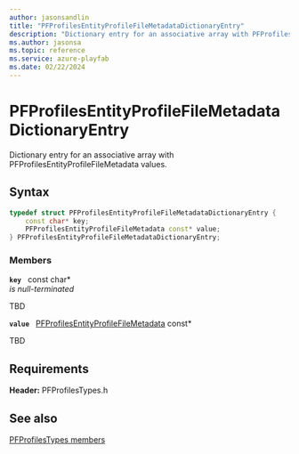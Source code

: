 ```yaml
---
author: jasonsandlin
title: "PFProfilesEntityProfileFileMetadataDictionaryEntry"
description: "Dictionary entry for an associative array with PFProfilesEntityProfileFileMetadata values."
ms.author: jasonsa
ms.topic: reference
ms.service: azure-playfab
ms.date: 02/22/2024
---
```


# PFProfilesEntityProfileFileMetadataDictionaryEntry  

Dictionary entry for an associative array with PFProfilesEntityProfileFileMetadata values.  

## Syntax  
  
```cpp
typedef struct PFProfilesEntityProfileFileMetadataDictionaryEntry {  
    const char* key;  
    PFProfilesEntityProfileFileMetadata const* value;  
} PFProfilesEntityProfileFileMetadataDictionaryEntry;  
```
  
### Members  
  
**`key`** &nbsp; const char*  
*is null-terminated*  
  
TBD  
  
**`value`** &nbsp; [PFProfilesEntityProfileFileMetadata](pfprofilesentityprofilefilemetadata.md) const*  
  
TBD  
  
  
## Requirements  
  
**Header:** PFProfilesTypes.h
  
## See also  
[PFProfilesTypes members](../pfprofilestypes_members.md)  

  
  
